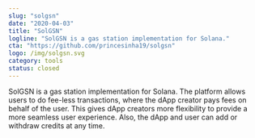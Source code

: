 ```yaml
---
slug: "solgsn"
date: "2020-04-03"
title: "SolGSN"
logline: "SolGSN is a gas station implementation for Solana."
cta: "https://github.com/princesinha19/solgsn"
logo: /img/solgsn.svg
category: tools
status: closed
---
```


SolGSN is a gas station implementation for Solana. The platform allows users to do fee-less transactions, where the dApp creator pays fees on behalf of the user. This gives dApp creators more flexibility to provide a more seamless user experience. Also, the dApp and user can add or withdraw credits at any time.
